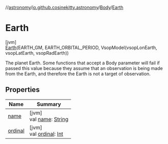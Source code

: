 //[astronomy](../../../../index.md)/[io.github.cosinekitty.astronomy](../../index.md)/[Body](../index.md)/[Earth](index.md)

# Earth

[jvm]\
[Earth](index.md)(EARTH_GM, EARTH_ORBITAL_PERIOD, VsopModel(vsopLonEarth, vsopLatEarth, vsopRadEarth))

The planet Earth. Some functions that accept a Body parameter will fail if passed this value because they assume that an observation is being made from the Earth, and therefore the Earth is not a target of observation.

## Properties

| Name | Summary |
|---|---|
| [name](../../-node-event-kind/-ascending/index.md#-372974862%2FProperties%2F-1216412040) | [jvm]<br>val [name](../../-node-event-kind/-ascending/index.md#-372974862%2FProperties%2F-1216412040): [String](https://kotlinlang.org/api/latest/jvm/stdlib/kotlin/-string/index.html) |
| [ordinal](../../-node-event-kind/-ascending/index.md#-739389684%2FProperties%2F-1216412040) | [jvm]<br>val [ordinal](../../-node-event-kind/-ascending/index.md#-739389684%2FProperties%2F-1216412040): [Int](https://kotlinlang.org/api/latest/jvm/stdlib/kotlin/-int/index.html) |
